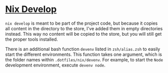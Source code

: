 # [Nix Develop](https://nixos.org/manual/nix/stable/command-ref/new-cli/nix3-develop)

`nix develop` is meant to be part of the project code, but because it copies all content in the directory to the store, I've added them in empty directories instead. This way no content will be copied to the store, but you will still get the proper tools installed.

There is an additional bash function `devenv` listed in `zsh/alias.zsh` to easily start the different environments. This function takes one argument, which is the folder names within `.dotfiles/nix/devenv`. For example, to start the `Node` development environment, execute `devenv node`.
